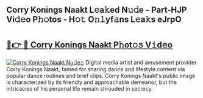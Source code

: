 ## Corry Konings Naakt L𝚎a𝚔ed N𝚞𝚍e - Part-HJP Vi𝚍𝚎o P𝚑𝚘tos - H𝚘𝚝 O𝚗𝚕yf𝚊ns L𝚎a𝚔s eJrpO

# <h2><a href="http://kfclb9a.oniu.top/?m=Corry+Konings+Naakt">🔗👉 🔴 Corry Konings Naakt P𝚑ot𝚘𝚜 V𝚒d𝚎o</a></h2>

[![Corry Konings Naakt Nu𝚍e𝚜](https://i.imgur.com/0qMVB7G.gif)](http://kfclb9a.oniu.top/?m=Corry+Konings+Naakt)
Digital media artist and amusement provider Corry Konings Naakt, famed for sharing dance and lifestyle content via popular dance routines and brief clips. Corry Konings Naakt's public image is characterized by its friendly and approachable demeanor, but the intricacies of his personal life remain shrouded in secrecy.  
